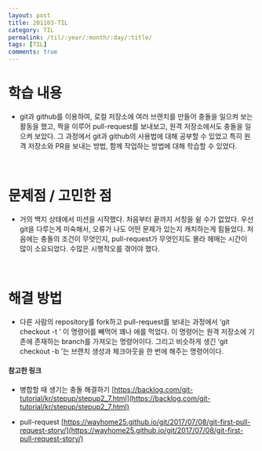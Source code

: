 ```yaml
---
layout: post
title: 201103-TIL
category: TIL
permalink: /til/:year/:month/:day/:title/
tags: [TIL]
comments: true
---
```


# 학습 내용
 - git과 github를 이용하여, 로컬 저장소에 여러 브랜치를 만들어 충돌을 일으켜 보는 활동을 했고, 짝을 이루어 pull-request를 보내보고, 원격 저장소에서도 충돌을 일으켜 보았다. 그 과정에서 git과 github의 사용법에 대해 공부할 수 있었고 특히 원격 저장소와 PR을 보내는 방법, 함께 작업하는 방법에 대해 학습할 수 있었다.

<br>

# 문제점 / 고민한 점
- 거의 백지 상태에서 미션을 시작했다. 처음부터 끝까지 서칭을 쉴 수가 없었다. 우선 git을 다루는게 미숙해서, 오류가 나도 어떤 문제가 있는지 캐치하는게 힘들었다. 처음에는 충돌의 조건이 무엇인지, pull-request가 무엇인지도 몰라 헤매는 시간이 많이 소요되었다. 수많은 시행착오를 겪어야 했다.

<br>

# 해결 방법
 - 다른 사람의 repository를 fork하고 pull-request를 보내는 과정에서 ‘git checkout -t <branch>’ 이 명령어를 빼먹어 꽤나 애를 먹었다. 이 명령어는 원격 저장소에 기존에 존재하는 branch를 가져오는 명령어이다. 그리고  비슷하게 생긴 ‘git checkout -b <branch>’는 브랜치 생성과 체크아웃을 한 번에 해주는 명령어이다.

#### 참고한 링크
- 병합할 때 생기는 충돌 해결하기
[https://backlog.com/git-tutorial/kr/stepup/stepup2_7.html](https://backlog.com/git-tutorial/kr/stepup/stepup2_7.html)

- pull-request
[https://wayhome25.github.io/git/2017/07/08/git-first-pull-request-story/](https://wayhome25.github.io/git/2017/07/08/git-first-pull-request-story/)
